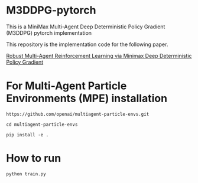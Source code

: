 # M3DDPG-pytorch
This is a MiniMax Multi-Agent Deep Deterministic Policy Gradient (M3DDPG) pytorch implementation

This repository is the implementation code for the following paper.

[Robust Multi-Agent Reinforcement Learning
via Minimax Deep Deterministic Policy Gradient](https://people.eecs.berkeley.edu/~russell/papers/aaai19-marl.pdf)

# For Multi-Agent Particle Environments (MPE) installation

`https://github.com/openai/multiagent-particle-envs.git`

`cd multiagent-particle-envs`

`pip install -e .`

# How to run

`python train.py`
